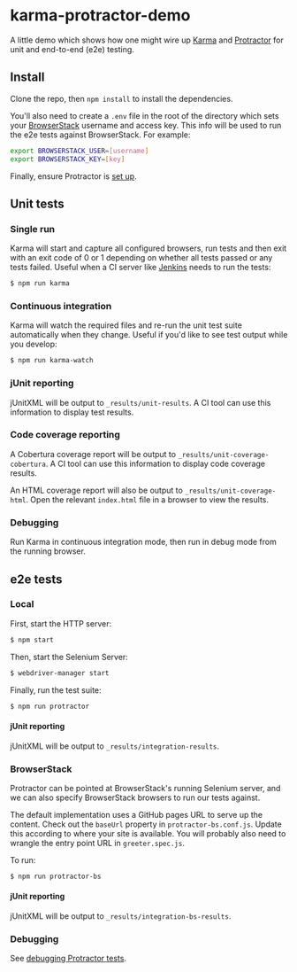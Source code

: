 # karma-protractor-demo

A little demo which shows how one might wire up [Karma](https://github.com/karma-runner/karma) and [Protractor](https://github.com/angular/protractor) for unit and end-to-end (e2e) testing.

## Install

Clone the repo, then `npm install` to install the dependencies.

You'll also need to create a `.env` file in the root of the directory which sets your [BrowserStack](http://www.browserstack.com/) username and access key. This info will be used to run the e2e tests against BrowserStack. For example:

```sh
export BROWSERSTACK_USER=[username]
export BROWSERSTACK_KEY=[key]
```

Finally, ensure Protractor is [set up](https://github.com/angular/protractor/blob/master/docs/tutorial.md#setup).

## Unit tests

### Single run

Karma will start and capture all configured browsers, run tests and then exit with an exit code of 0 or 1 depending on whether all tests passed or any tests failed. Useful when a CI server like [Jenkins](http://jenkins-ci.org/) needs to run the tests:

```sh
$ npm run karma
```

### Continuous integration

Karma will watch the required files and re-run the unit test suite automatically when they change. Useful if you'd like to see test output while you develop:

```sh
$ npm run karma-watch
```

### jUnit reporting

jUnitXML will be output to `_results/unit-results`. A CI tool can use this information to display test results.

### Code coverage reporting

A Cobertura coverage report will be output to `_results/unit-coverage-cobertura`. A CI tool can use this information to display code coverage results.

An HTML coverage report will also be output to `_results/unit-coverage-html`. Open the relevant `index.html` file in a browser to view the results.

### Debugging

Run Karma in continuous integration mode, then run in debug mode from the running browser.

## e2e tests

### Local

First, start the HTTP server:

```sh
$ npm start
```

Then, start the Selenium Server:

```sh
$ webdriver-manager start
```

Finally, run the test suite:

```sh
$ npm run protractor
```

#### jUnit reporting

jUnitXML will be output to `_results/integration-results`.

### BrowserStack

Protractor can be pointed at BrowserStack's running Selenium server, and we can also specify BrowserStack browsers to run our tests against.

The default implementation uses a GitHub pages URL to serve up the content. Check out the `baseUrl` property in `protractor-bs.conf.js`. Update this according to where your site is available. You will probably also need to wrangle the entry point URL in `greeter.spec.js`.

To run:

```sh
$ npm run protractor-bs
```

#### jUnit reporting

jUnitXML will be output to `_results/integration-bs-results`.

### Debugging

See [debugging Protractor tests](https://github.com/angular/protractor/blob/master/docs/debugging.md#debugging-protractor-tests).